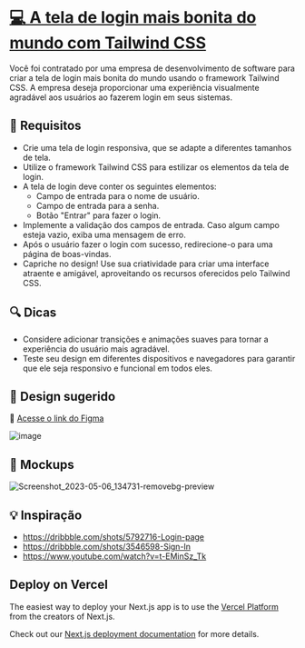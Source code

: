 # [💻 A tela de login mais bonita do mundo com Tailwind CSS](https://codante.io/mini-projetos/mp-tela-login-tailwind)

Você foi contratado por uma empresa de desenvolvimento de software para criar a tela de login mais bonita do mundo usando o framework Tailwind CSS. A empresa deseja proporcionar uma experiência visualmente agradável aos usuários ao fazerem login em seus sistemas.

## 🔨 Requisitos

- Crie uma tela de login responsiva, que se adapte a diferentes tamanhos de tela.
- Utilize o framework Tailwind CSS para estilizar os elementos da tela de login.
- A tela de login deve conter os seguintes elementos:
  - Campo de entrada para o nome de usuário.
  - Campo de entrada para a senha.
  - Botão "Entrar" para fazer o login.
- Implemente a validação dos campos de entrada. Caso algum campo esteja vazio, exiba uma mensagem de erro.
- Após o usuário fazer o login com sucesso, redirecione-o para uma página de boas-vindas.
- Capriche no design! Use sua criatividade para criar uma interface atraente e amigável, aproveitando os recursos oferecidos pelo Tailwind CSS.

## 🔍 Dicas

- Considere adicionar transições e animações suaves para tornar a experiência do usuário mais agradável.
- Teste seu design em diferentes dispositivos e navegadores para garantir que ele seja responsivo e funcional em todos eles.

## 🎨 Design sugerido

🔗 [Acesse o link do Figma](https://www.figma.com/file/suvmja6210ggZOO6Cpehjl/Mini-Projeto---A-tela-de-login-mais-bonita-do-mundo?type=design&node-id=0%3A1&t=pnT8xEiypSKTO4Z7-1)

![image](https://github.com/codante-io/mp-tela-login-tailwind/assets/6475893/914bc33a-ed2a-4720-bf3a-f2c2d9eb41a8)

## 📝 Mockups

![Screenshot_2023-05-06_134731-removebg-preview](https://user-images.githubusercontent.com/6475893/236636789-b03715d5-7010-4e46-af97-b4a901d0fe63.png)

## 💡 Inspiração

- https://dribbble.com/shots/5792716-Login-page
- https://dribbble.com/shots/3546598-Sign-In
- https://www.youtube.com/watch?v=t-EMinSz_Tk

## Deploy on Vercel

The easiest way to deploy your Next.js app is to use the [Vercel Platform](https://vercel.com/new?utm_medium=default-template&filter=next.js&utm_source=create-next-app&utm_campaign=create-next-app-readme) from the creators of Next.js.

Check out our [Next.js deployment documentation](https://nextjs.org/docs/deployment) for more details.
